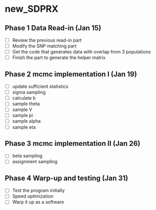 # new_SDPRX

## Phase 1 Data Read-in (Jan 15)
- [ ] Review the previous read-in part
- [ ] Modify the SNP matching part
- [ ] Get the code that generates data with overlap from 3 populations
- [ ] Finish the part to generate the helper matrix

## Phase 2 mcmc implementation I (Jan 19)
- [ ] update sufficient statistics
- [ ] sigma sampling
- [ ] calculate b
- [ ] sample theta
- [ ] sample V
- [ ] sample pi
- [ ] sample alpha
- [ ] sample eta

## Phase 3 mcmc implementation II (Jan 26)
- [ ] beta sampling
- [ ] assignment sampling

## Phase 4 Warp-up and testing (Jan 31)
- [ ] Test the program initially
- [ ] Speed optimization
- [ ] Warp it up as a software
